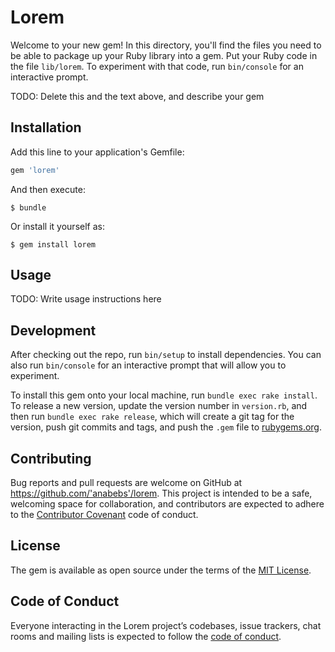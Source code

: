 # Lorem

Welcome to your new gem! In this directory, you'll find the files you need to be able to package up your Ruby library into a gem. Put your Ruby code in the file `lib/lorem`. To experiment with that code, run `bin/console` for an interactive prompt.

TODO: Delete this and the text above, and describe your gem

## Installation

Add this line to your application's Gemfile:

```ruby
gem 'lorem'
```

And then execute:

    $ bundle

Or install it yourself as:

    $ gem install lorem

## Usage

TODO: Write usage instructions here

## Development

After checking out the repo, run `bin/setup` to install dependencies. You can also run `bin/console` for an interactive prompt that will allow you to experiment.

To install this gem onto your local machine, run `bundle exec rake install`. To release a new version, update the version number in `version.rb`, and then run `bundle exec rake release`, which will create a git tag for the version, push git commits and tags, and push the `.gem` file to [rubygems.org](https://rubygems.org).

## Contributing

Bug reports and pull requests are welcome on GitHub at https://github.com/'anabebs'/lorem. This project is intended to be a safe, welcoming space for collaboration, and contributors are expected to adhere to the [Contributor Covenant](http://contributor-covenant.org) code of conduct.

## License

The gem is available as open source under the terms of the [MIT License](https://opensource.org/licenses/MIT).

## Code of Conduct

Everyone interacting in the Lorem project’s codebases, issue trackers, chat rooms and mailing lists is expected to follow the [code of conduct](https://github.com/'anabebs'/lorem/blob/master/CODE_OF_CONDUCT.md).
